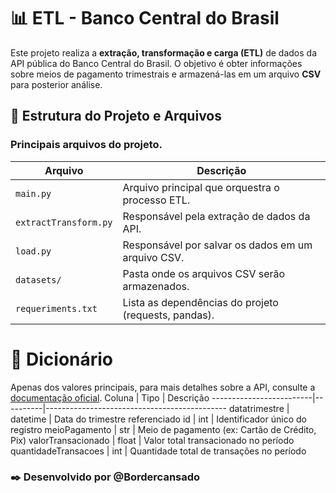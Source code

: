 # 📊 ETL - Banco Central do Brasil

Este projeto realiza a **extração, transformação e carga (ETL)** de dados da API pública do Banco Central do Brasil. O objetivo é obter informações sobre meios de pagamento trimestrais e armazená-las em um arquivo **CSV** para posterior análise.


## 📝 Estrutura do Projeto e Arquivos

### Principais arquivos do projeto.

| Arquivo                  | Descrição                                                                 |
|--------------------------|---------------------------------------------------------------------------|
| `main.py`                | Arquivo principal que orquestra o processo ETL.                           |
| `extractTransform.py`    | Responsável pela extração de dados da API.                               |
| `load.py`                | Responsável por salvar os dados em um arquivo CSV.                        |
| `datasets/`              | Pasta onde os arquivos CSV serão armazenados.                            |
| `requeriments.txt`       | Lista as dependências do projeto (requests, pandas).                      |



# 📖 Dicionário
Apenas dos valores principais, para mais detalhes sobre a API, consulte a [documentação oficial](https://olinda.bcb.gov.br/olinda/servico/MPV_DadosAbertos/versao/v1/documentacao).
Coluna                   | Tipo      | Descrição
-------------------------|----------|---------------------------------------------
datatrimestre            | datetime | Data do trimestre referenciado
id                       | int      | Identificador único do registro
meioPagamento            | str      | Meio de pagamento (ex: Cartão de Crédito, Pix)
valorTransacionado       | float    | Valor total transacionado no período
quantidadeTransacoes     | int      | Quantidade total de transações no período

### ✒️ Desenvolvido por @Bordercansado


